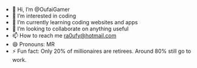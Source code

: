 - 👋 Hi, I’m @OufaiGamer
- 👀 I’m interested in coding
- 🌱 I’m currently learning coding websites and apps
- 💞️ I’m looking to collaborate on anything useful
- 📫 How to reach me ra0ufy@hotmail.com
- 😄 Pronouns: MR
- ⚡ Fun fact: Only 20% of millionaires are retirees. Around 80% still go to work.

<!---
oufaigamer/oufaigamer is a ✨ special ✨ repository because its `README.md` (this file) appears on your GitHub profile.
You can click the Preview link to take a look at your changes.
--->
